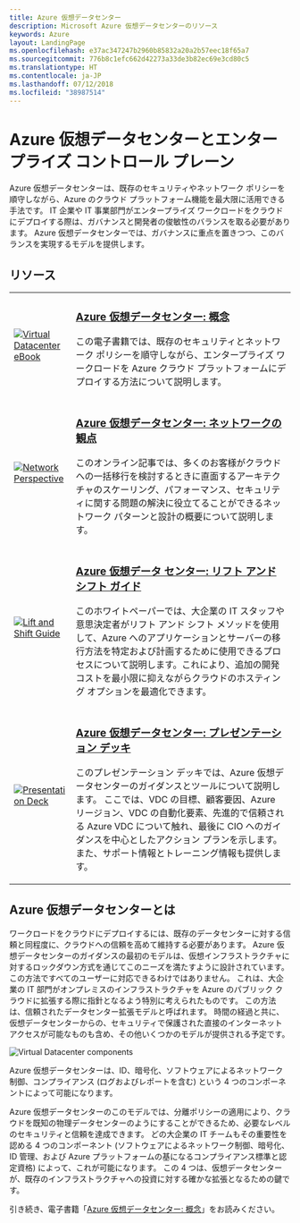 ```yaml
---
title: Azure 仮想データセンター
description: Microsoft Azure 仮想データセンターのリソース
keywords: Azure
layout: LandingPage
ms.openlocfilehash: e37ac347247b2960b85832a20a2b57eec18f65a7
ms.sourcegitcommit: 776b8c1efc662d42273a33de3b82ec69e3cd80c5
ms.translationtype: HT
ms.contentlocale: ja-JP
ms.lasthandoff: 07/12/2018
ms.locfileid: "38987514"
---
```

# <a name="azure-virtual-datacenter-and-the-enterprise-control-plane"></a>Azure 仮想データセンターとエンタープライズ コントロール プレーン

Azure 仮想データセンターは、既存のセキュリティやネットワーク ポリシーを順守しながら、Azure のクラウド プラットフォーム機能を最大限に活用できる手法です。 IT 企業や IT 事業部門がエンタープライズ ワークロードをクラウドにデプロイする際は、ガバナンスと開発者の俊敏性のバランスを取る必要があります。 Azure 仮想データセンターでは、ガバナンスに重点を置きつつ、このバランスを実現するモデルを提供します。
 
## <a name="resources"></a>リソース
<table>
<tr>
    <td style="width: 64px; vertical-align: middle;"><a href="http://aka.ms/VDC/Concepts"><img src="../_images/virtual-datacenter.svg" alt="Virtual Datacenter eBook" /></a></td>
    <td>
        <h3><a href="http://aka.ms/VDC/Concepts">Azure 仮想データセンター: 概念</a></h3>
        <p>この電子書籍では、既存のセキュリティとネットワーク ポリシーを順守しながら、エンタープライズ ワークロードを Azure クラウド プラットフォームにデプロイする方法について説明します。</p>
    </td>
</tr>
<tr>
    <td style="width: 64px; vertical-align: middle;"><a href="/azure/networking/networking-virtual-datacenter"><img src="./images/vdc-network.png" alt="Network Perspective" /></a></td>
    <td>
        <h3><a href="/azure/networking/networking-virtual-datacenter">Azure 仮想データセンター: ネットワークの観点</a></h3>
        <p>このオンライン記事では、多くのお客様がクラウドへの一括移行を検討するときに直面するアーキテクチャのスケーリング、パフォーマンス、セキュリティに関する問題の解決に役立てることができるネットワーク パターンと設計の概要について説明します。</p>
    </td>
</tr>
<tr>
    <td style="width: 64px; vertical-align: middle;"><a href="http://aka.ms/VDC/Lift"><img src="./images/vdc-lift-and-shift.png" alt="Lift and Shift Guide" /></a></td>
    <td>
        <h3><a href="http://aka.ms/VDC/Lift">Azure 仮想データ センター: リフト アンド シフト ガイド</a></h3>
        <p>このホワイトペーパーでは、大企業の IT スタッフや意思決定者がリフト アンド シフト メソッドを使用して、Azure へのアプリケーションとサーバーの移行方法を特定および計画するために使用できるプロセスについて説明します。これにより、追加の開発コストを最小限に抑えながらクラウドのホスティング オプションを最適化できます。</p>
    </td>
</tr>
<tr>
    <td style="width: 64px; vertical-align: middle;"><a href="http://aka.ms/VDC/Deck"><img src="./images/vdc-deck.png" alt="Presentation Deck" /></a></td>
    <td>
        <h3><a href="http://aka.ms/VDC/Deck">Azure 仮想データセンター: プレゼンテーション デッキ</a></h3>
        <p>このプレゼンテーション デッキでは、Azure 仮想データセンターのガイダンスとツールについて説明します。 ここでは、VDC の目標、顧客要因、Azure リージョン、VDC の自動化要素、先進的で信頼される Azure VDC について触れ、最後に CIO へのガイダンスを中心としたアクション プランを示します。 また、サポート情報とトレーニング情報も提供します。</p>
    </td>
</tr>
</table>

## <a name="what-is-the-azure-virtual-datacenter"></a>Azure 仮想データセンターとは

ワークロードをクラウドにデプロイするには、既存のデータセンターに対する信頼と同程度に、クラウドへの信頼を高めて維持する必要があります。 Azure 仮想データセンターのガイダンスの最初のモデルは、仮想インフラストラクチャに対するロックダウン方式を通じてこのニーズを満たすように設計されています。 この方法ですべてのユーザーに対応できるわけではありません。 これは、大企業の IT 部門がオンプレミスのインフラストラクチャを Azure のパブリック クラウドに拡張する際に指針となるよう特別に考えられたものです。 この方法は、信頼されたデータセンター拡張モデルと呼ばれます。 時間の経過と共に、仮想データセンターからの、セキュリティで保護された直接のインターネット アクセスが可能なものも含め、その他いくつかのモデルが提供される予定です。

<img src="./images/vdc-components.svg" alt="Virtual Datacenter components" style="max-width:700px;"/>

Azure 仮想データセンターは、ID、暗号化、ソフトウェアによるネットワーク制御、コンプライアンス (ログおよびレポートを含む) という 4 つのコンポーネントによって可能になります。

Azure 仮想データセンターのこのモデルでは、分離ポリシーの適用により、クラウドを既知の物理データセンターのようにすることができるため、必要なレベルのセキュリティと信頼を達成できます。 どの大企業の IT チームもその重要性を認める 4 つのコンポーネント (ソフトウェアによるネットワーク制御、暗号化、ID 管理、および Azure プラットフォームの基になるコンプライアンス標準と認定資格) によって、これが可能になります。 この 4 つは、仮想データセンターが、既存のインフラストラクチャへの投資に対する確かな拡張となるための鍵です。


引き続き、電子書籍「<a href="http://aka.ms/VDC/eBook">Azure 仮想データセンター: 概念</a>」をお読みください。
